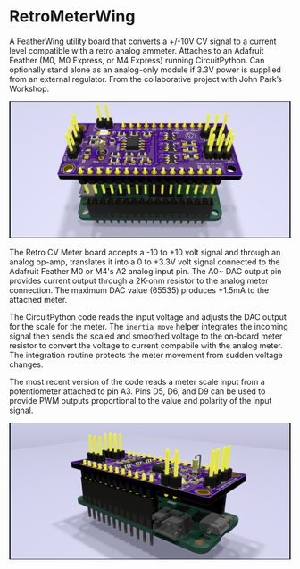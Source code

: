# RetroMeterWing

A FeatherWing utility board that converts a +/-10V CV signal to a current level compatible with a retro analog ammeter. Attaches to an Adafruit Feather (M0, M0 Express, or M4 Express) running CircuitPython. Can optionally stand alone as an analog-only module if 3.3V power is supplied from an external regulator. From the collaborative project with John Park’s Workshop.

![Retro CV Meter and Trinket M0 Rendering](https://github.com/CedarGroveStudios/RetroMeterWing/blob/master/retro%20meter%20v03.png)

The Retro CV Meter board accepts a -10 to +10 volt signal and through an analog op-amp, translates it into a 0 to +3.3V volt signal connected to the Adafruit Feather M0 or M4's A2 analog input pin. The A0~ DAC output pin provides current output through a 2K-ohm resistor to the analog meter connection. The maximum DAC value (65535) produces +1.5mA to the attached meter.

The CircuitPython code reads the input voltage and adjusts the DAC output for the scale for the meter. The ``inertia_move`` helper integrates the incoming signal then sends the scaled and smoothed voltage to the on-board meter resistor to convert the voltage to current compabile with the analog meter. The integration routine protects the meter movement from sudden voltage changes.

The most recent version of the code reads a meter scale input from a potentiometer attached to pin A3. Pins D5, D6, and D9 can be used to provide PWM outputs proportional to the value and polarity of the input signal.

![Retro CV Meter and Trinket M0 Glamour Rendering](https://github.com/CedarGroveStudios/RetroMeter/blob/master/retro%20meter%20v03%20glamour.png)
